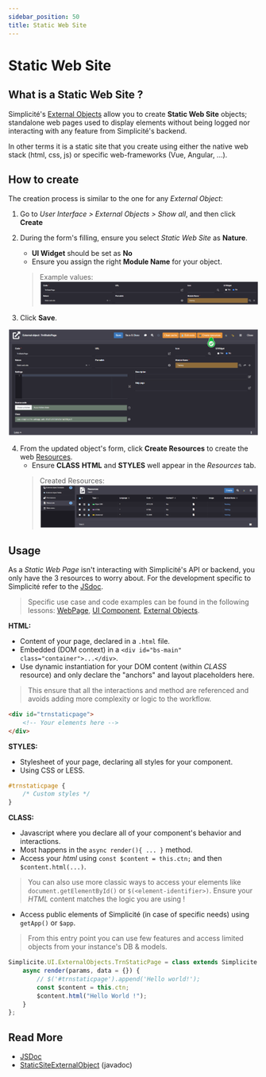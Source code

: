 ```yaml
---
sidebar_position: 50
title: Static Web Site
---
```


# Static Web Site

## What is a Static Web Site ?

Simplicité's [External Objects](/make/userinterface/externalobjects/basic) allow you to create **Static Web Site** objects; standalone web pages used to display elements without being logged nor interacting with any feature from Simplicité's backend.

In other terms it is a static site that you create using either the native web stack (html, css, js) or specific web-frameworks (Vue, Angular, ...).

## How to create

The creation process is similar to the one for any *External Object*:

1. Go to *User Interface > External Objects > Show all*, and then click **Create**

2. During the form's filling, ensure you select *Static Web Site* as **Nature**.
    - **UI Widget** should be set as **No**
    - Ensure you assign the right **Module Name** for your object.
    > Example values:
    > ![](img/staticsite/staticsite_createform.png)

3. Click **Save**.


![](img/staticsite/staticsite_createresources.png)

4. From the updated object's form, click **Create Resources** to create the web [Resources](/make/userinterface/resources).
    - Ensure **CLASS** **HTML** and **STYLES** well appear in the *Resources* tab.
    > Created Resources:
    > ![](img/staticsite/staticsite_resources.png)

## Usage

As a *Static Web Page* isn't interacting with Simplicité's API or backend, you only have the 3 resources to worry about. For the development specific to Simplicité refer to the [JSdoc](https://platform.simplicite.io/current/jsdoc/global.html).

> Specific use case and code examples can be found in the following lessons: [WebPage](/make/userinterface/externalobjects/webpage), [UI Component](/make/userinterface/externalobjects/uicomponent), [External Objects](/make/userinterface/externalobjects/basic).

**HTML:**
- Content of your page, declared in a `.html` file.
- Embedded (DOM context) in a `<div id="bs-main" class="container">...</div>`.
- Use dynamic instantiation for your DOM content (within *CLASS* resource) and only declare the "anchors" and layout placeholders here.
> This ensure that all the interactions and method are referenced and avoids adding more complexity or logic to the workflow.

```html
<div id="trnstaticpage">
    <!-- Your elements here -->
</div>
```

**STYLES:**
- Stylesheet of your page, declaring all styles for your component.
- Using CSS or LESS.

```css
#trnstaticpage {
	/* Custom styles */
}
```

**CLASS:**
- Javascript where you declare all of your component's behavior and interactions.
- Most happens in the `async render(){ ... }` method.
- Access your *html* using `const $content = this.ctn;` and then `$content.html(...)`.
> You can also use more classic ways to access your elements like `document.getElementById()` or `$(<element-identifier>)`. Ensure your *HTML* content matches the logic you are using !
- Access public elements of Simplicité (in case of specific needs) using `getApp()` or `$app`.
> From this entry point you can use few features and access limited objects from your instance's DB & models.

```javascript
Simplicite.UI.ExternalObjects.TrnStaticPage = class extends Simplicite.UI.ExternalObject {
	async render(params, data = {}) {
		// $('#trnstaticpage').append('Hello world!');
        const $content = this.ctn;
        $content.html("Hello World !");
	}
};
```

## Read More

- [JSDoc](https://platform.simplicite.io/current/jsdoc/global.html)
- [StaticSiteExternalObject](https://platform.simplicite.io/current/javadoc/com/simplicite/webapp/web/StaticSiteExternalObject.html) (javadoc)